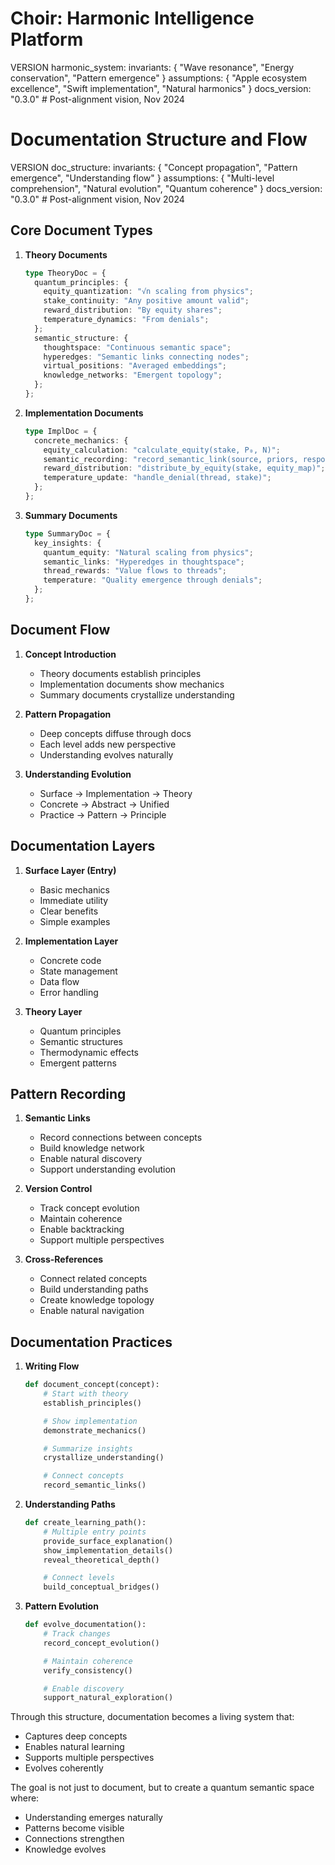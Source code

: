 # Choir: Harmonic Intelligence Platform

VERSION harmonic_system:
invariants: {
"Wave resonance",
"Energy conservation",
"Pattern emergence"
}
assumptions: {
"Apple ecosystem excellence",
"Swift implementation",
"Natural harmonics"
}
docs_version: "0.3.0" # Post-alignment vision, Nov 2024

# Documentation Structure and Flow

VERSION doc_structure:
invariants: {
"Concept propagation",
"Pattern emergence",
"Understanding flow"
}
assumptions: {
"Multi-level comprehension",
"Natural evolution",
"Quantum coherence"
}
docs_version: "0.3.0" # Post-alignment vision, Nov 2024

## Core Document Types

1. **Theory Documents**

   ```typescript
   type TheoryDoc = {
     quantum_principles: {
       equity_quantization: "√n scaling from physics";
       stake_continuity: "Any positive amount valid";
       reward_distribution: "By equity shares";
       temperature_dynamics: "From denials";
     };
     semantic_structure: {
       thoughtspace: "Continuous semantic space";
       hyperedges: "Semantic links connecting nodes";
       virtual_positions: "Averaged embeddings";
       knowledge_networks: "Emergent topology";
     };
   };
   ```

2. **Implementation Documents**

   ```typescript
   type ImplDoc = {
     concrete_mechanics: {
       equity_calculation: "calculate_equity(stake, P₀, N)";
       semantic_recording: "record_semantic_link(source, priors, response)";
       reward_distribution: "distribute_by_equity(stake, equity_map)";
       temperature_update: "handle_denial(thread, stake)";
     };
   };
   ```

3. **Summary Documents**
   ```typescript
   type SummaryDoc = {
     key_insights: {
       quantum_equity: "Natural scaling from physics";
       semantic_links: "Hyperedges in thoughtspace";
       thread_rewards: "Value flows to threads";
       temperature: "Quality emergence through denials";
     };
   };
   ```

## Document Flow

1. **Concept Introduction**

   - Theory documents establish principles
   - Implementation documents show mechanics
   - Summary documents crystallize understanding

2. **Pattern Propagation**

   - Deep concepts diffuse through docs
   - Each level adds new perspective
   - Understanding evolves naturally

3. **Understanding Evolution**
   - Surface → Implementation → Theory
   - Concrete → Abstract → Unified
   - Practice → Pattern → Principle

## Documentation Layers

1. **Surface Layer (Entry)**

   - Basic mechanics
   - Immediate utility
   - Clear benefits
   - Simple examples

2. **Implementation Layer**

   - Concrete code
   - State management
   - Data flow
   - Error handling

3. **Theory Layer**
   - Quantum principles
   - Semantic structures
   - Thermodynamic effects
   - Emergent patterns

## Pattern Recording

1. **Semantic Links**

   - Record connections between concepts
   - Build knowledge network
   - Enable natural discovery
   - Support understanding evolution

2. **Version Control**

   - Track concept evolution
   - Maintain coherence
   - Enable backtracking
   - Support multiple perspectives

3. **Cross-References**
   - Connect related concepts
   - Build understanding paths
   - Create knowledge topology
   - Enable natural navigation

## Documentation Practices

1. **Writing Flow**

   ```python
   def document_concept(concept):
       # Start with theory
       establish_principles()

       # Show implementation
       demonstrate_mechanics()

       # Summarize insights
       crystallize_understanding()

       # Connect concepts
       record_semantic_links()
   ```

2. **Understanding Paths**

   ```python
   def create_learning_path():
       # Multiple entry points
       provide_surface_explanation()
       show_implementation_details()
       reveal_theoretical_depth()

       # Connect levels
       build_conceptual_bridges()
   ```

3. **Pattern Evolution**

   ```python
   def evolve_documentation():
       # Track changes
       record_concept_evolution()

       # Maintain coherence
       verify_consistency()

       # Enable discovery
       support_natural_exploration()
   ```

Through this structure, documentation becomes a living system that:

- Captures deep concepts
- Enables natural learning
- Supports multiple perspectives
- Evolves coherently

The goal is not just to document, but to create a quantum semantic space where:

- Understanding emerges naturally
- Patterns become visible
- Connections strengthen
- Knowledge evolves
